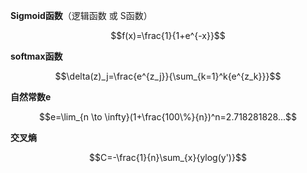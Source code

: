 
**Sigmoid函数**（逻辑函数 或 S函数）

$$f(x)=\frac{1}{1+e^{-x}}$$

**softmax函数**

$$\delta(z)_j=\frac{e^{z_j}}{\sum_{k=1}^k{e^{z_k}}}$$

**自然常数e**

$$e=\lim_{n \to \infty}(1+\frac{100\%}{n})^n=2.718281828...$$

**交叉熵**

$$C=-\frac{1}{n}\sum_{x}{ylog(y')}$$
